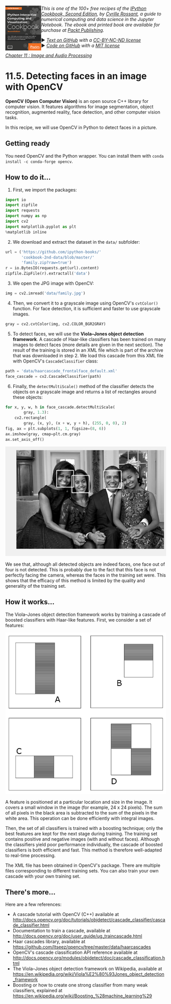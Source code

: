<a href="https://github.com/ipython-books/cookbook-2nd"><img src="../cover-cookbook-2nd.png" align="left" alt="IPython Cookbook, Second Edition" height="140" /></a> *This is one of the 100+ free recipes of the [IPython Cookbook, Second Edition](https://github.com/ipython-books/cookbook-2nd), by [Cyrille Rossant](http://cyrille.rossant.net), a guide to numerical computing and data science in the Jupyter Notebook. The ebook and printed book are available for purchase at [Packt Publishing](https://www.packtpub.com/big-data-and-business-intelligence/ipython-interactive-computing-and-visualization-cookbook-second-e).*

▶ *[Text on GitHub](https://github.com/ipython-books/cookbook-2nd) with a [CC-BY-NC-ND license](https://creativecommons.org/licenses/by-nc-nd/3.0/us/legalcode)*  
▶ *[Code on GitHub](https://github.com/ipython-books/cookbook-2nd-code) with a [MIT license](https://opensource.org/licenses/MIT)*

[*Chapter 11 : Image and Audio Processing*](./)

# 11.5. Detecting faces in an image with OpenCV

**OpenCV (Open Computer Vision)** is an open source C++ library for computer vision. It features algorithms for image segmentation, object recognition, augmented reality, face detection, and other computer vision tasks.

In this recipe, we will use OpenCV in Python to detect faces in a picture.

## Getting ready

You need OpenCV and the Python wrapper. You can install them with `conda install -c conda-forge opencv`.

## How to do it...

1. First, we import the packages:

```python
import io
import zipfile
import requests
import numpy as np
import cv2
import matplotlib.pyplot as plt
%matplotlib inline
```

2. We download and extract the dataset in the `data/` subfolder:

```python
url = ('https://github.com/ipython-books/'
       'cookbook-2nd-data/blob/master/'
       'family.zip?raw=true')
r = io.BytesIO(requests.get(url).content)
zipfile.ZipFile(r).extractall('data')
```

3. We open the JPG image with OpenCV:

```python
img = cv2.imread('data/family.jpg')
```

4. Then, we convert it to a grayscale image using OpenCV's `cvtColor()` function. For face detection, it is sufficient and faster to use grayscale images.

```python
gray = cv2.cvtColor(img, cv2.COLOR_BGR2GRAY)
```

5. To detect faces, we will use the **Viola–Jones object detection framework**. A cascade of Haar-like classifiers has been trained on many images to detect faces (more details are given in the next section). The result of the training is stored in an XML file which is part of the archive that was downloaded in step 2. We load this cascade from this XML file with OpenCV's `CascadeClassifier` class:

```python
path = 'data/haarcascade_frontalface_default.xml'
face_cascade = cv2.CascadeClassifier(path)
```

6. Finally, the `detectMultiScale()` method of the classifier detects the objects on a grayscale image and returns a list of rectangles around these objects:

```python
for x, y, w, h in face_cascade.detectMultiScale(
        gray, 1.3):
    cv2.rectangle(
        gray, (x, y), (x + w, y + h), (255, 0, 0), 2)
fig, ax = plt.subplots(1, 1, figsize=(8, 6))
ax.imshow(gray, cmap=plt.cm.gray)
ax.set_axis_off()
```

![<matplotlib.figure.Figure at 0x7ef02b0>](05_faces_files/05_faces_17_0.png)

We see that, although all detected objects are indeed faces, one face out of four is not detected. This is probably due to the fact that this face is not perfectly facing the camera, whereas the faces in the training set were. This shows that the efficacy of this method is limited by the quality and generality of the training set.

## How it works...

The Viola–Jones object detection framework works by training a cascade of boosted classifiers with Haar-like features. First, we consider a set of features:

![Haar-like features](05_faces_files/viola.png)

A feature is positioned at a particular location and size in the image. It covers a small window in the image (for example, 24 x 24 pixels). The sum of all pixels in the black area is subtracted to the sum of the pixels in the white area. This operation can be done efficiently with integral images.

Then, the set of all classifiers is trained with a boosting technique; only the best features are kept for the next stage during training. The training set contains positive and negative images (with and without faces). Although the classifiers yield poor performance individually, the cascade of boosted classifiers is both efficient and fast. This method is therefore well-adapted to real-time processing.

The XML file has been obtained in OpenCV's package. There are multiple files corresponding to different training sets. You can also train your own cascade with your own training set.

## There's more...

Here are a few references:

* A cascade tutorial with OpenCV (C++) available at http://docs.opencv.org/doc/tutorials/objdetect/cascade_classifier/cascade_classifier.html
* Documentation to train a cascade, available at http://docs.opencv.org/doc/user_guide/ug_traincascade.html
* Haar cascades library, available at https://github.com/Itseez/opencv/tree/master/data/haarcascades
* OpenCV's cascade classification API reference available at http://docs.opencv.org/modules/objdetect/doc/cascade_classification.html
* The Viola–Jones object detection framework on Wikipedia, available at https://en.wikipedia.org/wiki/Viola%E2%80%93Jones_object_detection_framework
* Boosting or how to create one strong classifier from many weak classifiers, explained at https://en.wikipedia.org/wiki/Boosting_%28machine_learning%29
